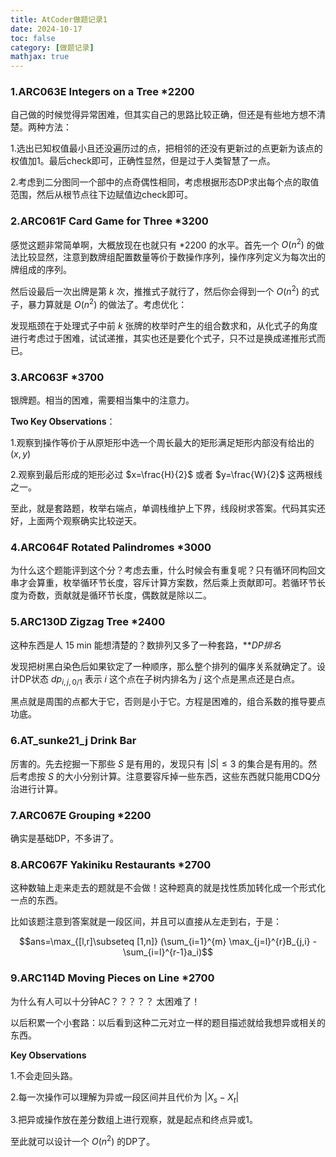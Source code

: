 ```yaml
---
title: AtCoder做题记录1
date: 2024-10-17
toc: false
category: [做题记录]
mathjax: true
---
```


### 1.ARC063E Integers on a Tree *2200

自己做的时候觉得异常困难，但其实自己的思路比较正确，但还是有些地方想不清楚。两种方法：

1.选出已知权值最小且还没遍历过的点，把相邻的还没有更新过的点更新为该点的权值加1。最后check即可，正确性显然，但是过于人类智慧了一点。

2.考虑到二分图同一个部中的点奇偶性相同，考虑根据形态DP求出每个点的取值范围，然后从根节点往下边赋值边check即可。

### 2.ARC061F Card Game for Three *3200

感觉这题非常简单啊，大概放现在也就只有 *2200 的水平。首先一个 $O(n^2)$ 的做法比较显然，注意到数牌组配置数量等价于数操作序列，操作序列定义为每次出的牌组成的序列。

然后设最后一次出牌是第 $k$ 次，推推式子就行了，然后你会得到一个 $O(n^2)$ 的式子，暴力算就是 $O(n^2)$ 的做法了。考虑优化：

发现瓶颈在于处理式子中前 $k$ 张牌的枚举时产生的组合数求和，从化式子的角度进行考虑过于困难，试试递推，其实也还是要化个式子，只不过是换成递推形式而已。

### 3.ARC063F *3700

银牌题。相当的困难，需要相当集中的注意力。

**Two Key Observations**：

1.观察到操作等价于从原矩形中选一个周长最大的矩形满足矩形内部没有给出的 $(x,y)$

2.观察到最后形成的矩形必过 $x=\frac{H}{2}$ 或者 $y=\frac{W}{2}$ 这两根线之一。

至此，就是套路题，枚举右端点，单调栈维护上下界，线段树求答案。代码其实还好，上面两个观察确实比较逆天。

### 4.ARC064F Rotated Palindromes *3000

为什么这个题能评到这个分？考虑去重，什么时候会有重复呢？只有循环同构回文串才会算重，枚举循环节长度，容斥计算方案数，然后乘上贡献即可。若循环节长度为奇数，贡献就是循环节长度，偶数就是除以二。

### 5.ARC130D Zigzag Tree *2400

这种东西是人 15 min 能想清楚的？数排列又多了一种套路，***DP排名*

发现把树黑白染色后如果钦定了一种顺序，那么整个排列的偏序关系就确定了。设计DP状态 $dp_{i,j,0/1}$ 表示 $i$ 这个点在子树内排名为 $j$ 这个点是黑点还是白点。

黑点就是周围的点都大于它，否则是小于它。方程是困难的，组合系数的推导要点功底。

### 6.AT_sunke21_j Drink Bar

厉害的。先去挖掘一下那些 $S$ 是有用的，发现只有 $|S| \le 3$ 的集合是有用的。然后考虑按 $S$ 的大小分别计算。注意要容斥掉一些东西，这些东西就只能用CDQ分治进行计算。

### 7.ARC067E Grouping *2200

确实是基础DP，不多讲了。

### 8.ARC067F Yakiniku Restaurants *2700

这种数轴上走来走去的题就是不会做！这种题真的就是找性质加转化成一个形式化一点的东西。

比如该题注意到答案就是一段区间，并且可以直接从左走到右，于是：

$$ans=\max_{[l,r]\subseteq [1,n]} (\sum_{i=1}^{m} \max_{j=l}^{r}B_{j,i} - \sum_{i=l}^{r-1}a_i)$$

### 9.ARC114D Moving Pieces on Line *2700

为什么有人可以十分钟AC？？？？？ 太困难了！

以后积累一个小套路：以后看到这种二元对立一样的题目描述就给我想异或相关的东西。

**Key Observations**

1.不会走回头路。

2.每一次操作可以理解为异或一段区间并且代价为 $|X_s - X_t|$

3.把异或操作放在差分数组上进行观察，就是起点和终点异或1。

至此就可以设计一个 $O(n^2)$ 的DP了。
